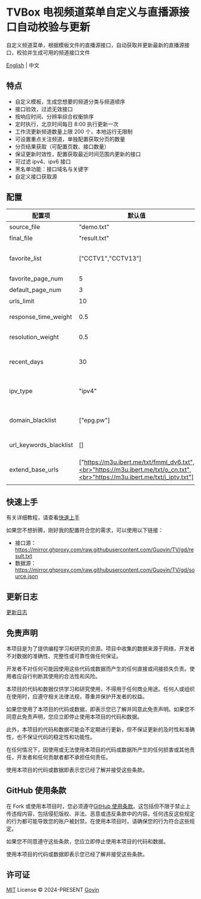 # TVBox 电视频道菜单自定义与直播源接口自动校验与更新

自定义频道菜单，根据模板文件的直播源接口，自动获取并更新最新的直播源接口，校验并生成可用的频道接口文件

[English](./README-EN.md) | 中文

## 特点

- 自定义模板，生成您想要的频道分类与频道顺序
- 接口验效，过滤无效接口
- 按响应时间、分辨率综合权衡排序
- 定时执行，北京时间每日 8:00 执行更新一次
- 工作流更新频道数量上限 200 个，本地运行无限制
- 可设置重点关注频道，单独配置获取分页的数量
- 分页结果获取（可配置页数、接口数量）
- 保证更新时效性，配置获取最近时间范围内更新的接口
- 可过滤 ipv4、ipv6 接口
- 黑名单功能：接口域名与关键字
- 自定义接口获取源

## 配置

| 配置项                 | 默认值                                                                                                                      | 描述                                                               |
| ---------------------- | --------------------------------------------------------------------------------------------------------------------------- | ------------------------------------------------------------------ |
| source_file            | "demo.txt"                                                                                                                  | 模板文件名称                                                       |
| final_file             | "result.txt"                                                                                                                | 生成文件名称                                                       |
| favorite_list          | ["CCTV1","CCTV13"]                                                                                                          | 关注频道名称列表（仅用于与常规频道区分，自定义获取分页数量）       |
| favorite_page_num      | 5                                                                                                                           | 关注频道获取分页数量                                               |
| default_page_num       | 3                                                                                                                           | 常规频道获取分页数量                                               |
| urls_limit             | 10                                                                                                                          | 单个频道接口数量                                                   |
| response_time_weight   | 0.5                                                                                                                         | 响应时间权重值（所有权重值总和应为 1）                             |
| resolution_weight      | 0.5                                                                                                                         | 分辨率权重值 （所有权重值总和应为 1）                              |
| recent_days            | 30                                                                                                                          | 获取最近时间范围内更新的接口（单位天），适当减小可避免出现匹配问题 |
| ipv_type               | "ipv4"                                                                                                                      | 生成结果中接口的类型，可选值："ipv4"、"ipv6"、"all"                |
| domain_blacklist       | ["epg.pw"]                                                                                                                  | 接口域名黑名单，用于过滤低质量含广告类域名的接口                   |
| url_keywords_blacklist | []                                                                                                                          | 接口关键字黑名单，用于过滤含特定字符的接口                         |
| extend_base_urls       | ["https://m3u.ibert.me/txt/fmml_dv6.txt",<br>"https://m3u.ibert.me/txt/o_cn.txt",<br>"https://m3u.ibert.me/txt/j_iptv.txt"] | 接口获取源，目前仅兼容特定内容格式与部分频道名称的模糊匹配         |

## 快速上手

有关详细教程，请查看[快速上手](./docs/tutorial.md)

如果您不想折腾，刚好我的配置符合您的需求，可以使用以下链接：

- 接口源：https://mirror.ghproxy.com/raw.githubusercontent.com/Guovin/TV/gd/result.txt
- 数据源：https://mirror.ghproxy.com/raw.githubusercontent.com/Guovin/TV/gd/source.json

## 更新日志

[更新日志](./CHANGELOG.md)

## 免责声明

本项目是为了提供编程学习和研究的资源。项目中收集的数据来源于网络，开发者不对数据的准确性、完整性或可靠性做任何保证。

开发者不对任何可能因使用这些代码或数据而产生的任何直接或间接损失负责。使用者应自行判断其使用的合法性和风险。

本项目的代码和数据仅供学习和研究使用，不得用于任何商业用途。任何人或组织在使用时，应遵守相关法律法规，尊重并保护开发者的权益。

如果您使用了本项目的代码或数据，即表示您已了解并同意此免责声明。如果您不同意此免责声明，您应立即停止使用本项目的代码和数据。

此外，本项目的代码和数据可能会不定期进行更新，但不保证更新的及时性和准确性，也不保证代码的稳定性和功能性。

在任何情况下，因使用或无法使用本项目的代码或数据所产生的任何损害或其他责任，开发者和任何贡献者都不承担任何责任。

使用本项目的代码或数据即表示您已经了解并接受这些条款。

## GitHub 使用条款

在 Fork 或使用本项目时，您必须遵守[GitHub 使用条款](https://docs.github.com/cn/github/site-policy/github-terms-of-service)。这包括但不限于禁止上传违规内容，包括侵犯版权、非法、恶意或违反条款中的内容。任何违反这些规定的行为都可能导致您的账户被封禁。在使用本项目时，请确保您的行为符合这些规定。

如果您不同意遵守这些条款，您应立即停止使用本项目的代码和数据。

使用本项目的代码或数据即表示您已经了解并接受这些条款。

## 许可证

[MIT](./LICENSE) License &copy; 2024-PRESENT [Govin](https://github.com/guovin)
